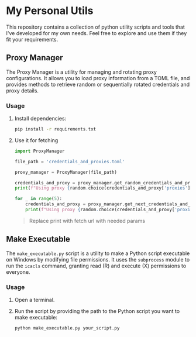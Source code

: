 # My Personal Utils

This repository contains a collection of python utility scripts and tools that I've developed for my own needs. Feel free to explore and use them if they fit your requirements.

## Proxy Manager

The Proxy Manager is a utility for managing and rotating proxy configurations. It allows you to load proxy information from a TOML file, and provides methods to retrieve random or sequentially rotated credentials and proxy details.

### Usage

1. Install dependencies:
   ```bash
   pip install -r requirements.txt
   ```

2. Use it for fetching
    ```python
    import ProxyManager

    file_path = 'credentials_and_proxies.toml'

    proxy_manager = ProxyManager(file_path)

    credentials_and_proxy = proxy_manager.get_random_credentials_and_proxy()
    print(f"Using proxy {random.choice(credentials_and_proxy['proxies'])} with credentials {credentials_and_proxy['username']}:{credentials_and_proxy['password']} for the first request.")

    for _ in range(5):
        credentials_and_proxy = proxy_manager.get_next_credentials_and_proxy()
        print(f"Using proxy {random.choice(credentials_and_proxy['proxies'])} with credentials {credentials_and_proxy['username']}:{credentials_and_proxy['password']} for the next request.")
    ```
    > Replace print with fetch url with needed params


## Make Executable

The `make_executable.py` script is a utility to make a Python script executable on Windows by modifying file permissions. It uses the `subprocess` module to run the `icacls` command, granting read (R) and execute (X) permissions to everyone.

### Usage

1. Open a terminal.

2. Run the script by providing the path to the Python script you want to make executable:
   ```bash
   python make_executable.py your_script.py
   ```
